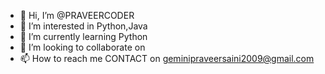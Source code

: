 - 👋 Hi, I’m @PRAVEERCODER
- 👀 I’m interested in Python,Java
- 🌱 I’m currently learning Python
- 💞️ I’m looking to collaborate on 
- 📫 How to reach me CONTACT on geminipraveersaini2009@gmail.com


<!---
PRAVEERCODER/PRAVEERCODER is a ✨ special ✨ repository because its `README.md` (this file) appears on your GitHub profile.
You can click the Preview link to take a look at your changes.
--->
